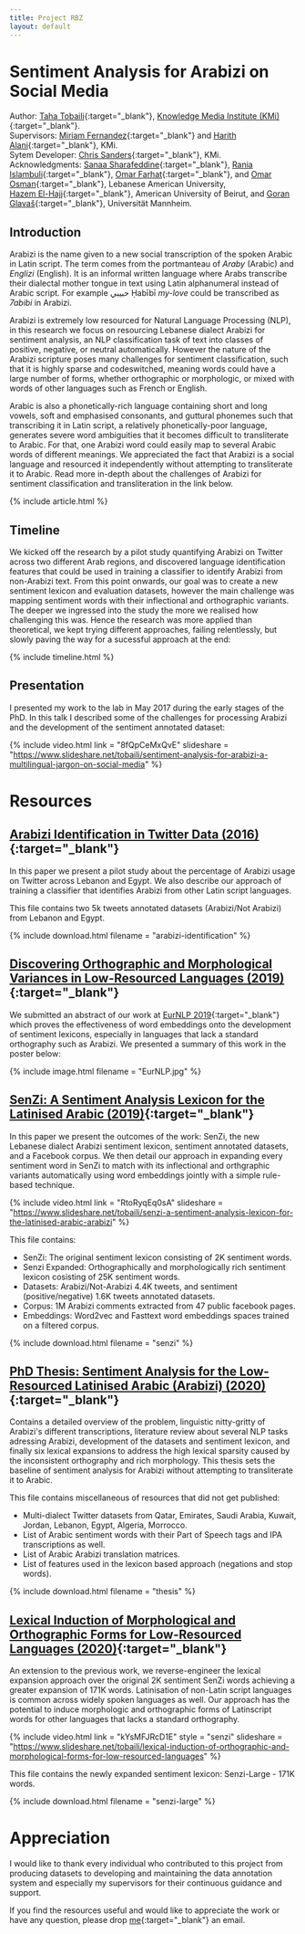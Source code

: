 ```yaml
---
title: Project RBZ
layout: default
---
```


# Sentiment Analysis for Arabizi on Social Media

Author: [Taha Tobaili](https://tahatobaili.github.io/){:target="_blank"}, [Knowledge Media Institute (KMi)](http://kmi.open.ac.uk/){:target="_blank"}.  
Supervisors: [Miriam Fernandez](http://people.kmi.open.ac.uk/miriam-fernandez/){:target="_blank"} and [Harith Alani](http://people.kmi.open.ac.uk/harith/){:target="_blank"}, KMi.  
Sytem Developer: [Chris Sanders](http://kmi.open.ac.uk/people/member/chris-sanders){:target="_blank"}, KMi.  
Acknowledgments: [Sanaa Sharafeddine](https://sas.lau.edu.lb/csm/people/sanaa-sharafeddine.php){:target="_blank"}, [Rania Islambuli](https://people.epfl.ch/rania.islambouli?lang=en){:target="_blank"}, [Omar Farhat](https://www.linkedin.com/in/omar-farhat-2aa689102/){:target="_blank"}, and
[Omar Osman](https://www.linkedin.com/in/omar-osman/){:target="_blank"}, Lebanese American University,  
[Hazem El-Hajj](https://www.aub.edu.lb/pages/profile.aspx?memberId=hh63){:target="_blank"}, American University of Beirut, and [Goran Glavaš](https://www.uni-mannheim.de/dws/people/professors/prof-dr-goran-glavas/){:target="_blank"}, Universität Mannheim.

## Introduction

Arabizi is the name given to a new social transcription of the spoken Arabic in Latin script. The term comes from the portmanteau of <em>Araby</em> (Arabic) and <em>Englizi</em> (English).
It is an informal written language where Arabs transcribe their dialectal mother tongue in text using Latin alphanumeral instead of Arabic script. For example حبيبي Ḥabībī <em>my-love</em> could be transcribed as
<em>7abibi</em> in Arabizi. 

Arabizi is extremely low resourced for Natural Language Processing (NLP), in this research we focus on resourcing Lebanese dialect Arabizi for sentiment analysis, an NLP classification task of
text into classes of positive, negative, or neutral automatically. However the nature of the Arabizi scripture poses many challenges for sentiment classification, such that it is highly sparse and codeswitched,
meaning words could have a large number of forms, whether orthographic or morphologic, or mixed with words of other languages such as French or English.

Arabic is also a phonetically-rich language containing short and long vowels, soft and emphasised consonants, and guttural phonemes such that transcribing it in Latin script, a relatively phonetically-poor language,
generates severe word ambiguities that it becomes difficult to transliterate to Arabic. For that, one Arabizi word could easily map to several Arabic words of different meanings. We appreciated the fact that Arabizi
is a social language and resourced it independently without attempting to transliterate it to Arabic. Read more in-depth about the challenges of Arabizi for sentiment classification and transliteration in the link below.  

{% include article.html %}

## Timeline

We kicked off the research by a pilot study quantifying Arabizi on Twitter across two different Arab regions, and discovered language identification features that could be used in training a classifier to identify Arabizi
from non-Arabizi text. From this point onwards, our goal was to create a new sentiment lexicon and evaluation datasets, however the main challenge was mapping sentiment words with their inflectional and orthographic variants.
The deeper we ingressed into the study the more we realised how challenging this was. Hence the research was more applied than theoretical, we kept trying different approaches, failing relentlessly, but slowly paving the way
for a sucessful approach at the end:

{% include timeline.html %}

## Presentation

I presented my work to the lab in May 2017 during the early stages of the PhD. In this talk I described some of the challenges for processing Arabizi and the development of the sentiment annotated dataset:

{% include video.html link = "8fQpCeMxQvE" slideshare = "https://www.slideshare.net/tobaili/sentiment-analysis-for-arabizi-a-multilingual-jargon-on-social-media" %}
  

# Resources

## [Arabizi Identification in Twitter Data (2016)](https://www.aclweb.org/anthology/P16-3008.pdf){:target="_blank"}

In this paper we present a pilot study about the percentage of Arabizi usage on Twitter across Lebanon and Egypt.
We also describe our approach of training a classifier that identifies Arabizi from other Latin script languages.

This file contains two 5k tweets annotated datasets (Arabizi/Not Arabizi) from Lebanon and Egypt.

{% include download.html filename = "arabizi-identification" %}

## [Discovering Orthographic and Morphological Variances in Low-Resourced Languages (2019)](resources/Discovering_Orthographic_and_Morphological_Variances_in_Low_Resourced_Languages.pdf){:target="_blank"}

We submitted an abstract of our work at [EurNLP 2019](https://www.eurnlp.org/eurnlp-2019){:target="_blank"} which proves the effectiveness of word embeddings onto the development of sentiment lexicons,
especially in languages that lack a standard orthography such as Arabizi. We presented a summary of this work in the poster below:

{% include image.html filename = "EurNLP.jpg" %}

## [SenZi: A Sentiment Analysis Lexicon for the Latinised Arabic (2019)](https://www.aclweb.org/anthology/R19-1138.pdf){:target="_blank"}

In this paper we present the outcomes of the work: SenZi, the new Lebanese dialect Arabizi sentiment lexicon, sentiment annotated datasets, and a Facebook corpus.
We then detail our approach in expanding every sentiment word in SenZi to match with its inflectional and orthgraphic variants automatically using word embeddings jointly with
a simple rule-based technique.


{% include video.html link = "RtoRyqEq0sA" slideshare = "https://www.slideshare.net/tobaili/senzi-a-sentiment-analysis-lexicon-for-the-latinised-arabic-arabizi" %}

This file contains:

* SenZi: The original sentiment lexicon consisting of 2K sentiment words.
* Senzi Expanded: Orthographically and morphologically rich sentiment lexicon cosisting of 25K sentiment words.
* Datasets: Arabizi/Not-Arabizi 4.4K tweets, and sentiment (positive/negative) 1.6K tweets annotated datasets.
* Corpus: 1M Arabizi comments extracted from 47 public facebook pages.
* Embeddings: Word2vec and Fasttext word embeddings spaces trained on a filtered corpus.

{% include download.html filename = "senzi" %}

## [PhD Thesis: Sentiment Analysis for the Low-Resourced Latinised Arabic (Arabizi) (2020)](resources/Thesis.Taha.Tobaili.pdf){:target="_blank"}

Contains a detailed overview of the problem, linguistic nitty-gritty of Arabizi's different transcriptions, literature review about several NLP tasks adressing Arabizi,
development of the datasets and sentiment lexicon, and finally six lexical expansions to address the high lexical sparsity caused by the inconsistent orthography and rich morphology.
This thesis sets the baseline of sentiment analysis for Arabizi without attempting to transliterate it to Arabic.

This file contains miscellaneous of resources that did not get published:

* Multi-dialect Twitter datasets from Qatar, Emirates, Saudi Arabia, Kuwait, Jordan, Lebanon, Egypt, Algeria, Morrocco.
* List of Arabic sentiment words with their Part of Speech tags and IPA transcriptions as well.
* List of Arabic Arabizi translation matrices.
* List of features used in the lexicon based approach (negations and stop words).

{% include download.html filename = "thesis" %}

## [Lexical Induction of Morphological and Orthographic Forms for Low-Resourced Languages (2020)](https://www.aclweb.org/anthology/2020.msr-1.5.pdf){:target="_blank"}

An extension to the previous work, we reverse-engineer the lexical expansion approach over the original 2K sentiment SenZi words achieving a greater expansion of 171K words. Latinisation of non-Latin script languages is common across widely spoken
languages as well. Our approach has the potential to induce morphologic and orthographic forms of Latinscript words for other languages that lacks a standard orthography.

{% include video.html link = "kYsMFJRcD1E" style = "senzi" slideshare = "https://www.slideshare.net/tobaili/lexical-induction-of-orthographic-and-morphological-forms-for-low-resourced-languages" %}

This file contains the newly expanded sentiment lexicon: Senzi-Large - 171K words.

{% include download.html filename = "senzi-large" %}

# Appreciation

I would like to thank every individual who contributed to this project from producing datasets to developing and maintaining the data annotation system and especially my supervisors for their
continuous guidance and support.
  
If you find the resources useful and would like to appreciate the work or have any question, please drop [me](https://tahatobaili.github.io/){:target="_blank"} an email.